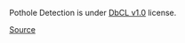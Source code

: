 Pothole Detection is under [DbCL v1.0](https://opendatacommons.org/licenses/dbcl/1-0/) license.

[Source](https://www.kaggle.com/datasets/andrewmvd/pothole-detection/)